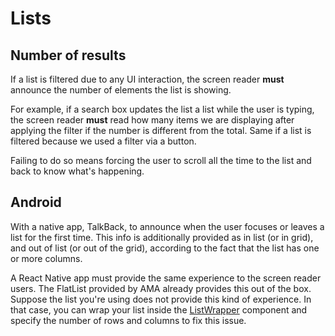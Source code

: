 # Lists

## Number of results

If a list is filtered due to any UI interaction, the screen reader **must** announce the number of elements the list is showing.

For example, if a search box updates the list a list while the user is typing, the screen reader **must** read how many items we are displaying after applying the filter if the number is different from the total. Same if a list is filtered because we used a filter via a button.

Failing to do so means forcing the user to scroll all the time to the list and back to know what's happening.

## Android

With a native app, TalkBack, to announce when the user focuses or leaves a list for the first time. This info is additionally provided as in list (or in grid), and out of list (or out of the grid), according to the fact that the list has one or more columns.

A React Native app must provide the same experience to the screen reader users. The FlatList provided by AMA already provides this out of the box.
Suppose the list you're using does not provide this kind of experience. In that case, you can wrap your list inside the [ListWrapper](/docs/components/collections/ListWrapper) component and specify the number of rows and columns to fix this issue.
